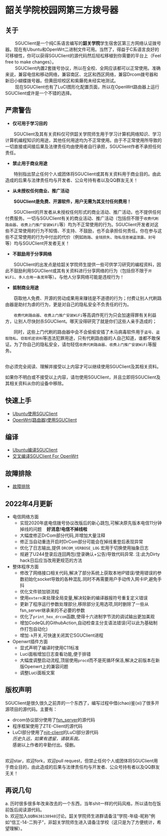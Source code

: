 # 韶关学院校园网第三方拨号器


## 关于
&nbsp;&nbsp;&nbsp;&nbsp;&nbsp;&nbsp;&nbsp;&nbsp;SGUClient是一个纯C系语言编写的**韶关学院**学生宿舍区第三方网络认证拨号器。现在有Ubuntu和OpenWrt二进制文件可用。当然了，得益于C系语言良好的可移植性，你可以获得SGUClient的源代码然后轻松移植到你需要的平台上（Feel free to make changes）。
<br>&nbsp;&nbsp;&nbsp;&nbsp;&nbsp;&nbsp;&nbsp;&nbsp;SGUClient内置2套拨号协议，所以在全校、全网应该都可以正常使用。准确来说，兼容电信和移动网络，兼容南区、北区和西区网络，兼容Drcom拨号器和新旧小蝴蝶拨号器。但黄田坝校区和紫藤苑未经实地测试。
<br>&nbsp;&nbsp;&nbsp;&nbsp;&nbsp;&nbsp;&nbsp;&nbsp;现在SGUClient也有了LuCI图形化配置页面，所以在OpenWrt路由器上运行SGUClient或许是一个不错的选择。

## 严肃警告
- **仅可用于学习目的**

&nbsp;&nbsp;&nbsp;&nbsp;&nbsp;&nbsp;&nbsp;SGUClient及其有关资料仅可供韶关学院师生用于学习计算机网络知识、学习计算机编程知识的用途，其他任何用途均为不正常使用。由于不正常使用所导致的一切直接或间接后果及法律责任均由使用者自行承担，SGUClient作者不承担任何责任。
- **禁止用于商业用途**

&nbsp;&nbsp;&nbsp;&nbsp;&nbsp;&nbsp;&nbsp;特别指出禁止任何个人或团体将SGUClient或其有关资料用于商业目的。由此造成的后果与法律责任均与开发者、公众号持有者以及QQ群友无关！
- **从未授权任何商业、推广活动**

&nbsp;&nbsp;&nbsp;&nbsp;&nbsp;&nbsp;&nbsp;**SGUClient是免费、开源软件，用户无需为其支付任何费用！**

&nbsp;&nbsp;&nbsp;&nbsp;&nbsp;&nbsp;&nbsp;SGUClient的开发者从未授权任何形式的商业活动、推广活动，也不提供任何付费服务。一切与SGUClient有关的商业活动、推广活动（包括但不限于`收费代刷路由器`、`收费上门推广安装WiFi`等）均为不正常使用的行为。SGUClient开发者对这些不正常使用的行为不知情、不支持、不鼓励，也不会承担任何责任。你在参与这些不正常使用的行为中付出的代价（例如`跑路`、`金钱损失`、`隐私信息被盗泄露`、`封号`等）均与SGUClient开发者无关！
- **不鼓励用于分享网络**

&nbsp;&nbsp;&nbsp;&nbsp;&nbsp;&nbsp;&nbsp;SGUClient的出发点是给韶关学院师生提供一些可供学习研究的编程资料，因此不鼓励利用SGUClient或其有关资料进行分享网络的行为（包括但不限于`开WiFi`、`多人合用一条宽带`等）。与他人分享网络可能是违规行为！
- **抵制商业用途**

&nbsp;&nbsp;&nbsp;&nbsp;&nbsp;&nbsp;&nbsp;窃取他人免费、开源的劳动成果用来赚钱是不道德的行为；付费让别人代刷路由器是助纣为虐的行为，更是对自己的隐私安全不负责任的行为。

&nbsp;&nbsp;&nbsp;&nbsp;&nbsp;&nbsp;&nbsp;`收费代刷路由器`、`收费上门推广安装WiFi`等高调作死行为只会加速得罪有关利益方，让别人尽快封杀SGUClient。哪天没得研究了就是你们这些人亲手造成的；

&nbsp;&nbsp;&nbsp;&nbsp;&nbsp;&nbsp;&nbsp;同时，这些上门代刷的路由器中会不会偷偷安插了木马病毒软件用于`盗号`、`盗取隐私`、`窃取机密资料`等违法犯罪用途，只有代刷路由器的人自己知道，谁都不敢保证。为了你自己的隐私安全，请勿轻信`收费代刷路由器`、`收费上门推广安装WiFi`等服务。

<br>
你必须完全阅读、理解并接受以上内容才可以继续使用SGUClient及其相关资料。

如果你不明白或不接受以上内容，请勿使用SGUClient，并且立即将SGUClient及其相关资料从你的设备中移除。

## 快速上手
* [Ubuntu使用SGUClient](https://github.com/dafeiyoung/sguclient/wiki/Ubuntu%E4%BD%BF%E7%94%A8SGUClient)<br>
* [OpenWrt(路由器)使用SGUClient](https://github.com/dafeiyoung/sguclient/wiki/OpenWrt(%E8%B7%AF%E7%94%B1%E5%99%A8)%E4%BD%BF%E7%94%A8SGUClient)<br>

## 编译
* [Ubuntu编译SGUClient](https://github.com/dafeiyoung/sguclient/wiki/Ubuntu%E7%BC%96%E8%AF%91SGUClient)<br>
* [交叉编译SGUClient For OpenWrt](https://github.com/dafeiyoung/sguclient/wiki/%E4%BA%A4%E5%8F%89%E7%BC%96%E8%AF%91SGUClient-For-OpenWrt)

## 故障排除
* [故障排除](https://github.com/dafeiyoung/sguclient/wiki/%E6%95%85%E9%9A%9C%E6%8E%92%E9%99%A4)


## 2022年4月更新
  - 电信网络方面
    * 实现2020年底电信拨号协议改版后的新心跳包,可解决原先版本电信11分钟掉线的问题   &nbsp;&nbsp; **好消息!电信不掉线啦**
    * 大幅度修正DrCom部分代码,并增加大量注释
    * 修正当自动重连开启时DrCom部分可能会在掉线重登后表现异常
    * 优化了日志输出,提供 `DRCOM_VERBOSE_LOG` 宏用于切换使用抽象日志
    * 规避了U244登录后连回两包(登录确认+公告)导致代码异常. 注:此为Dirty hack日后应当改用更规范的方法
  - 整体程序方面
    * 修改了网络接口相关代码,解决了部分系统上获取本地IP错误/使用错误的参数初始化socket导致的各种混乱.同时不再需要用户手动传入网卡IP,避免手抖
    * 优化文件锁加锁流程
    * 使用`extern`来处理全局变量,解决较新的编译器报符号重复定义错误
    * 更新了程序运行参数处理部分,移除部分无用选项,同时删除了一些从fsn_server继承来的不必要的参数
    * 优化了`print_hex_drcom`函数,使得十六进制字节流的调试输出更加美观
    * 增加CodeQL的GithubAction,自动检查主分支语法错误(可以此为基础制作打包自动化)
    * 增加`-k`开关,可快速关闭其它SGUClient进程
  - Openwrt插件方面
    * 显式声明了编译时使用C11标准
    * Luci面板增加日志查看功能,便于排错
    * 大幅度调整启动流程,顶层使用`procd`而不是死循环保活,解决之前版本在新版Openwrt上的兼容问题
    * 调整Luci面板文案



## 版权声明
SGUClient是很久很久之前弄的一个东西了，编写过程中借(chao)鉴(xi)了很多开源项目的源代码。主要有：<br>
* drcom协议部分使用了[fsn_server](https://github.com/YSunLIN/fsn_server)的源代码
* 程序框架使用了ZTE-Client的源代码
* LuCI部分使用了[njit-client](http://www.cnblogs.com/mayswind/p/3468124.html)的LuCI部分源代码
<br>_历史久远，如果有遗留，请联系我。_
<br>感谢以上作者的辛勤付出。侵删。
<br>
欢迎star，欢迎fork，欢迎pull request，但禁止任何个人或团体将SGUClient用于商业目的，由此造成的后果与法律责任均与开发者、公众号持有者以及QQ群友无关！

## 再说几句
a. 历时很多很多年改来改去的一个东西，当年shit一样的代码风格，所以请勿在饭前饭后阅读源代码。
<br>
b. 欢迎加入`QQ群638138948`讨论。韶关学院师生进群请备注“学院-年级-昵称”例如“信工-14-二狗子”，非韶关学院师生进入请备注学校（这只是为了方便统计，希望理解）。
